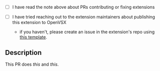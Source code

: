 <!--
  For Work In Progress Pull Requests, please use the Draft PR feature,
  see https://github.blog/2019-02-14-introducing-draft-pull-requests/ for further details.
  
  If you're publishing a new extension to OpenVSX, please make sure the extension has an OSI-approved open source license. If you want to have an extension with a proprietary or non-approved license, please ask its maintainers to publish it.
-->
<!--

PLEASE READ THE FOLLOWING BEFORE SUBMITTING THIS PULL REQUEST:

## A note about PRs adding or fixing extensions

### For extension authors

Although this repository is all about extensions, it is very hard to manage houndreds of extensions just by our team, we don't have the capacity to take care of every new broken extension, which includes new extensions. If you are the author of this contributed extension, please take the time to integrate OpenVSX publishing into your extension. You can refer to our [direct publish setup](docs/direct_publish_setup.md) doc for a guide on how to do it easily.

### For community contributors

For the sake of efficiency and simplicity, the easiest way to publish an extension is by having it published by its maintainers, for more info about this please refer to the [README](https://github.com/open-vsx/publish-extensions#when-to-add-an-extension). If the authors are open to publish the extension to OpenVSX, you can help them by contributing a GitHub Action using our handy-dandy [direct publish setup](docs/direct_publish_setup.md) doc. 

 - If the extension is unmaintained, please create an issue for it instead.

-->

- [ ] I have read the note above about PRs contributing or fixing extensions
- [ ] I have tried reaching out to the extension maintainers about publishing this extension to OpenVSX 

    - if you haven't, please create an issue in the extension's repo using [this template](docs/external_contribution_request.md).

## Description

<!-- Please do not leave this blank -->

This PR does *this* and *this*. 
